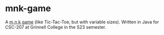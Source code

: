 # mnk-game

A [m,n,k game](https://en.wikipedia.org/wiki/M,n,k-game) (like Tic-Tac-Toe, but
with variable sizes). Written in Java for CSC-207 at Grinnell College in the
S23 semester. 
